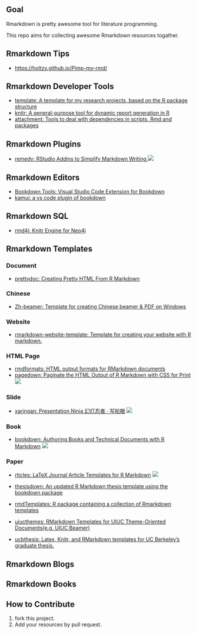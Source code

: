 ## Goal

Rmarkdown is pretty awesome tool for literature programming.

This repo aims for collecting awesome Rmarkdown resources togather.

## Rmarkdown Tips

* https://holtzy.github.io/Pimp-my-rmd/

## Rmarkdown Developer Tools

+ [template: A template for my research projects, based on the R package structure](https://github.com/cboettig/template)
+ [knitr: A general-purpose tool for dynamic report generation in R ](https://github.com/yihui/knitr)
+ [attachment: 
Tools to deal with dependencies in scripts, Rmd and packages](https://github.com/ThinkR-open/attachment)

## Rmarkdown Plugins

+  [remedy: RStudio Addins to Simplify Markdown Writing ](https://github.com/ThinkR-open/remedy) ![](https://camo.githubusercontent.com/73957f886d9c8f29cdec1fdcab32d5d727406acb/687474703a2f2f6372616e6c6f67732e722d706b672e6f72672f6261646765732f72656d656479)

## Rmarkdown Editors

* [Bookdown Tools: Visual Studio Code Extension for Bookdown](https://marketplace.visualstudio.com/items?itemName=notZaki.vscode-bookdown)
* [kamui: a vs code plugin of bookdown](https://github.com/ZhangYet/kamui)

## Rmarkdown SQL

+ [rmd4j: Knitr Engine for Neo4j](https://github.com/neo4j-rstats/rmd4j)

## Rmarkdown Templates

### Document

+ [prettydoc: Creating Pretty HTML From R Markdown](http://yixuan.cos.name/prettydoc/)

### Chinese

+ [Zh-beamer: Template for creating Chinese beamer & PDF on Windows](https://github.com/BruceZhaoR/Zh-beamer)

### Website

+ [rmarkdown-website-template: Template for creating your website with R markdown.](https://github.com/privefl/rmarkdown-website-template)

### HTML Page

+ [rmdformats: HTML output formats for RMarkdown documents](https://github.com/juba/rmdformats)
+ [pagedown: Paginate the HTML Output of R Markdown with CSS for Print](https://github.com/rstudio/pagedown) ![](https://camo.githubusercontent.com/3eaae45724be1b7b65d2f53f485a00153794cb57/68747470733a2f2f6372616e6c6f67732e722d706b672e6f72672f6261646765732f70616765646f776e) 

### Slide

+ [xaringan: Presentation Ninja 幻灯忍者 · 写轮眼](https://github.com/yihui/xaringan) ![](https://camo.githubusercontent.com/d8cc9494b62517414e1ad14ca779fab9b43ad3b3/68747470733a2f2f6372616e6c6f67732e722d706b672e6f72672f6261646765732f786172696e67616e)

### Book

+ [bookdown: Authoring Books and Technical Documents with R Markdown](https://github.com/rstudio/bookdown) ![](https://camo.githubusercontent.com/fc70b6d766dc92e893fa58088510061337b48ce5/68747470733a2f2f6372616e6c6f67732e722d706b672e6f72672f6261646765732f626f6f6b646f776e) 

### Paper

+ [rticles: LaTeX Journal Article Templates for R Markdown](https://github.com/rstudio/rticles) ![](https://camo.githubusercontent.com/e6fd39f323ae2c411d996b8713237983dc0a7134/68747470733a2f2f6372616e6c6f67732e722d706b672e6f72672f6261646765732f727469636c6573)
+ [thesisdown: An updated R Markdown thesis template using the bookdown package](https://github.com/ismayc/thesisdown)
+ [rmdTemplates: R package containing a collection of Rmarkdown templates ](https://github.com/Pakillo/rmdTemplates)

+ [uiucthemes: RMarkdown Templates for UIUC Theme-Oriented Documents(e.g. UIUC Beamer) ](https://github.com/coatless/uiucthemes)
+ [ucbthesis: Latex, Knitr, and RMarkdown templates for UC Berkeley’s graduate thesis.](https://cran.r-project.org/web/packages/ucbthesis/index.html)


## Rmarkdown Blogs

## Rmarkdown Books

## How to Contribute

1. fork this project.
2. Add your resources by pull request.

